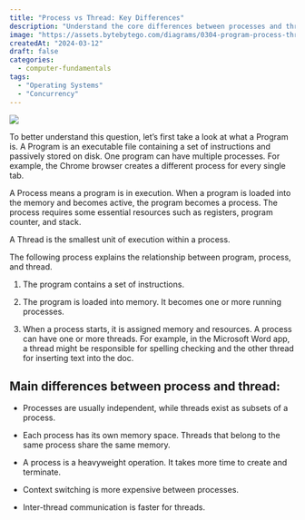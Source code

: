 ```yaml
---
title: "Process vs Thread: Key Differences"
description: "Understand the core differences between processes and threads."
image: "https://assets.bytebytego.com/diagrams/0304-program-process-thread.png"
createdAt: "2024-03-12"
draft: false
categories:
  - computer-fundamentals
tags:
  - "Operating Systems"
  - "Concurrency"
---
```


![](https://assets.bytebytego.com/diagrams/0304-program-process-thread.png)

To better understand this question, let’s first take a look at what a Program is. A Program is an executable file containing a set of instructions and passively stored on disk. One program can have multiple processes. For example, the Chrome browser creates a different process for every single tab.

A Process means a program is in execution. When a program is loaded into the memory and becomes active, the program becomes a process. The process requires some essential resources such as registers, program counter, and stack.

A Thread is the smallest unit of execution within a process.

The following process explains the relationship between program, process, and thread.

1.  The program contains a set of instructions.

2.  The program is loaded into memory. It becomes one or more running processes.

3.  When a process starts, it is assigned memory and resources. A process can have one or more threads. For example, in the Microsoft Word app, a thread might be responsible for spelling checking and the other thread for inserting text into the doc.

## Main differences between process and thread:

*   Processes are usually independent, while threads exist as subsets of a process.

*   Each process has its own memory space. Threads that belong to the same process share the same memory.

*   A process is a heavyweight operation. It takes more time to create and terminate.

*   Context switching is more expensive between processes.

*   Inter-thread communication is faster for threads.
